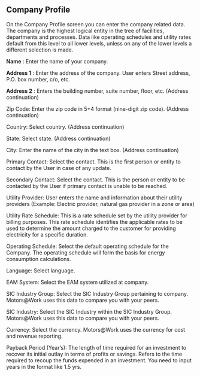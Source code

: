 
## Company Profile

On the Company Profile screen you can enter the company related data. The company is the highest logical entity in the tree of facilities, departments and processes. Data like operating schedules and utility rates default from this level to all lower levels, unless on any of the lower levels a different selection is made.

**Name** : Enter the name of your company.

**Address 1** :  Enter the address of the company. User enters Street address, P.O. box number, c/o, etc.

**Address 2** : Enters the building number, suite number, floor, etc. (Address continuation)

Zip Code: Enter the zip code in 5+4 format (nine-digit zip code). (Address continuation)

Country:  Select country. (Address continuation) 

State: Select state. (Address continuation)

City:  Enter the name of the city in the text box. (Address continuation)

Primary Contact:  Select the contact. This is the first person or entity to contact by the User in case of any update. 

Secondary Contact: Select the contact. This is the person or entity to be contacted by the User if primary contact is unable to be reached.  

Utility Provider: User enters the name and information about their utility providers (Example: Electric provider, natural gas provider in a zone or area)

Utility Rate Schedule: This is a rate schedule set by the utility provider for billing purposes. This rate schedule identifies the applicable rates to be used to determine the amount charged to the customer for providing electricity for a specific duration. 

Operating Schedule: Select the default operating schedule for the Company. The operating schedule will form the basis for energy consumption calculations.

Language: Select language. 

EAM System: Select the EAM system utilized at company. 

SIC Industry Group:  Select the SIC Industry Group pertaining to company. Motors@Work uses this data to compare you with your peers. 

SIC Industry: Select the SIC Industry within the SIC Industry Group. Motors@Work uses this data to compare you with your peers.

Currency:  Select the currency. Motors@Work uses the currency for cost and revenue reporting. 

Payback Period (Year’s): The length of time required for an investment to recover its initial outlay in terms of profits or savings. Refers to the time required to recoup the funds expended in an investment. You need to input years in the format like 1.5 yrs.
